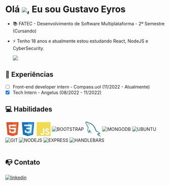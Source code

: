 <link rel="stylesheet" href="https://cdn.jsdelivr.net/gh/devicons/devicon@v2.15.1/devicon.min.css">
          
<h1 align="left">Olá <img src="https://raw.githubusercontent.com/kaueMarques/kaueMarques/master/hi.gif" height="30px">, Eu sou Gustavo Eyros</h1>


- :books: FATEC - Desenvolvimento de Software Multiplataforma - 2º Semestre (Cursando)



- ⚡ Tenho 18 anos e atualmente estou estudando React, NodeJS e CyberSecurity.<br>

  
  <img height="170em" src="https://github-readme-stats.vercel.app/api/top-langs/?username=gustavoeyros&layout=compact&langs_count=7&theme=tokyonight"/><br>
  
  
<div align="left">  

   ## :office: Experiências
          
- [ ] Front-end developer intern - Compass.uol (11/2022 - Atualmente)         
- [x] Tech Intern - Angelus (08/2022 - 11/2022) 

</div>


<div align="left">
          
  ## :computer: Habilidades

<div style="display: inline_block">
  <img align="center" alt="HTML" height="45" src="https://raw.githubusercontent.com/devicons/devicon/master/icons/html5/html5-original.svg">
  <img align="center" alt="CSS" height="45" src="https://raw.githubusercontent.com/devicons/devicon/master/icons/css3/css3-original.svg">
  <img align="center" alt="JS" height="45" src="https://raw.githubusercontent.com/devicons/devicon/master/icons/javascript/javascript-plain.svg">
  <img align="center" alt="BOOTSTRAP" height="60" src="https://cdn.jsdelivr.net/gh/devicons/devicon/icons/bootstrap/bootstrap-original.svg" />
  <img align="center" alt="MYSQL" height="50" src="https://raw.githubusercontent.com/devicons/devicon/master/icons/mysql/mysql-plain.svg">
  <img align="center" alt="MONGODB" height="50" src="https://cdn.jsdelivr.net/gh/devicons/devicon/icons/mongodb/mongodb-original.svg" /> 
  <img align="center" alt="UBUNTU" height="50" src="https://cdn.jsdelivr.net/gh/devicons/devicon/icons/ubuntu/ubuntu-plain.svg">
  <img align="center" alt="GIT" height="50" src="https://cdn.jsdelivr.net/gh/devicons/devicon/icons/git/git-original.svg">
  <img align="center" alt="NODEJS" height="50" src="https://cdn.jsdelivr.net/gh/devicons/devicon/icons/nodejs/nodejs-plain.svg">
  <img align="center" alt="EXPRESS" height="50" src="https://cdn.jsdelivr.net/gh/devicons/devicon/icons/express/express-original.svg" />
  <img align="center" alt="HANDLEBARS" height="50" src="https://cdn.jsdelivr.net/gh/devicons/devicon/icons/handlebars/handlebars-original.svg" />         
     
  </div>
          
  

<br>

##  :mailbox_with_no_mail: Contato

<a href="https://linkedin.com/in/gustavo-eyros-009665218?" target="_blank">
  <img align="center" alt="linkedin" height="45" src="https://cdn.jsdelivr.net/gh/devicons/devicon/icons/linkedin/linkedin-original.svg"/>
</a>

  
</div>
